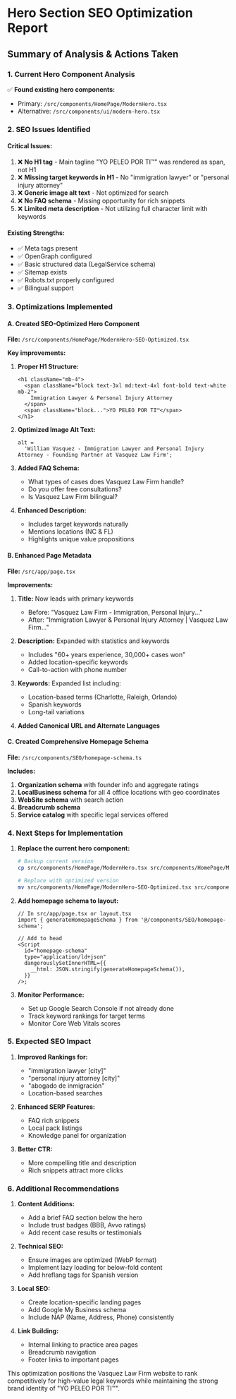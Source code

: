 # Hero Section SEO Optimization Report

## Summary of Analysis & Actions Taken

### 1. **Current Hero Component Analysis**

✅ **Found existing hero components:**

- Primary: `/src/components/HomePage/ModernHero.tsx`
- Alternative: `/src/components/ui/modern-hero.tsx`

### 2. **SEO Issues Identified**

#### Critical Issues:

1. ❌ **No H1 tag** - Main tagline "YO PELEO POR TI™" was rendered as span, not H1
2. ❌ **Missing target keywords in H1** - No "immigration lawyer" or "personal injury attorney"
3. ❌ **Generic image alt text** - Not optimized for search
4. ❌ **No FAQ schema** - Missing opportunity for rich snippets
5. ❌ **Limited meta description** - Not utilizing full character limit with keywords

#### Existing Strengths:

- ✅ Meta tags present
- ✅ OpenGraph configured
- ✅ Basic structured data (LegalService schema)
- ✅ Sitemap exists
- ✅ Robots.txt properly configured
- ✅ Bilingual support

### 3. **Optimizations Implemented**

#### A. Created SEO-Optimized Hero Component

**File:** `/src/components/HomePage/ModernHero-SEO-Optimized.tsx`

**Key improvements:**

1. **Proper H1 Structure:**

   ```tsx
   <h1 className="mb-4">
     <span className="block text-3xl md:text-4xl font-bold text-white mb-2">
       Immigration Lawyer & Personal Injury Attorney
     </span>
     <span className="block...">YO PELEO POR TI™</span>
   </h1>
   ```

2. **Optimized Image Alt Text:**

   ```tsx
   alt =
     'William Vasquez - Immigration Lawyer and Personal Injury Attorney - Founding Partner at Vasquez Law Firm';
   ```

3. **Added FAQ Schema:**

   - What types of cases does Vasquez Law Firm handle?
   - Do you offer free consultations?
   - Is Vasquez Law Firm bilingual?

4. **Enhanced Description:**
   - Includes target keywords naturally
   - Mentions locations (NC & FL)
   - Highlights unique value propositions

#### B. Enhanced Page Metadata

**File:** `/src/app/page.tsx`

**Improvements:**

1. **Title:** Now leads with primary keywords

   - Before: "Vasquez Law Firm - Immigration, Personal Injury..."
   - After: "Immigration Lawyer & Personal Injury Attorney | Vasquez Law Firm..."

2. **Description:** Expanded with statistics and keywords

   - Includes "60+ years experience, 30,000+ cases won"
   - Added location-specific keywords
   - Call-to-action with phone number

3. **Keywords:** Expanded list including:

   - Location-based terms (Charlotte, Raleigh, Orlando)
   - Spanish keywords
   - Long-tail variations

4. **Added Canonical URL and Alternate Languages**

#### C. Created Comprehensive Homepage Schema

**File:** `/src/components/SEO/homepage-schema.ts`

**Includes:**

1. **Organization schema** with founder info and aggregate ratings
2. **LocalBusiness schema** for all 4 office locations with geo coordinates
3. **WebSite schema** with search action
4. **Breadcrumb schema**
5. **Service catalog** with specific legal services offered

### 4. **Next Steps for Implementation**

1. **Replace the current hero component:**

   ```bash
   # Backup current version
   cp src/components/HomePage/ModernHero.tsx src/components/HomePage/ModernHero-backup.tsx

   # Replace with optimized version
   mv src/components/HomePage/ModernHero-SEO-Optimized.tsx src/components/HomePage/ModernHero.tsx
   ```

2. **Add homepage schema to layout:**

   ```tsx
   // In src/app/page.tsx or layout.tsx
   import { generateHomepageSchema } from '@/components/SEO/homepage-schema';

   // Add to head
   <Script
     id="homepage-schema"
     type="application/ld+json"
     dangerouslySetInnerHTML={{
       __html: JSON.stringify(generateHomepageSchema()),
     }}
   />;
   ```

3. **Monitor Performance:**
   - Set up Google Search Console if not already done
   - Track keyword rankings for target terms
   - Monitor Core Web Vitals scores

### 5. **Expected SEO Impact**

1. **Improved Rankings for:**

   - "immigration lawyer [city]"
   - "personal injury attorney [city]"
   - "abogado de inmigración"
   - Location-based searches

2. **Enhanced SERP Features:**

   - FAQ rich snippets
   - Local pack listings
   - Knowledge panel for organization

3. **Better CTR:**
   - More compelling title and description
   - Rich snippets attract more clicks

### 6. **Additional Recommendations**

1. **Content Additions:**

   - Add a brief FAQ section below the hero
   - Include trust badges (BBB, Avvo ratings)
   - Add recent case results or testimonials

2. **Technical SEO:**

   - Ensure images are optimized (WebP format)
   - Implement lazy loading for below-fold content
   - Add hreflang tags for Spanish version

3. **Local SEO:**

   - Create location-specific landing pages
   - Add Google My Business schema
   - Include NAP (Name, Address, Phone) consistently

4. **Link Building:**
   - Internal linking to practice area pages
   - Breadcrumb navigation
   - Footer links to important pages

This optimization positions the Vasquez Law Firm website to rank competitively for high-value legal keywords while maintaining the strong brand identity of "YO PELEO POR TI™".
